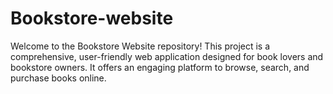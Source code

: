# Bookstore-website
Welcome to the Bookstore Website repository! This project is a comprehensive, user-friendly web application designed for book lovers and bookstore owners. It offers an engaging platform to browse, search, and purchase books online.
